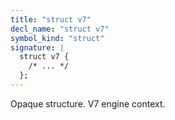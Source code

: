 ```yaml
---
title: "struct v7"
decl_name: "struct v7"
symbol_kind: "struct"
signature: |
  struct v7 {
    /* ... */
  };
---
```


Opaque structure. V7 engine context. 

